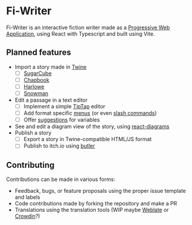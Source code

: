 # Fi-Writer

Fi-Writer is an interactive fiction writer made as a [Progressive Web Application](https://developer.mozilla.org/en-US/docs/Web/Progressive_web_apps), using React with Typescript and built using Vite.

## Planned features

* Import a story made in [Twine](https://twinery.org/)
  * [ ] [SugarCube](https://www.motoslave.net/sugarcube/2/)
  * [ ] [Chapbook](https://klembot.github.io/chapbook/)
  * [ ] [Harlowe](https://twine2.neocities.org/)
  * [ ] [Snowman](https://videlais.github.io/snowman/2/)
* Edit a passage in a text editor
  * [ ] Implement a simple [TipTap](https://tiptap.dev/) editor
  * [ ] Add format specific [menus](https://tiptap.dev/guide/menus#menus) (or even [slash commands](https://tiptap.dev/guide/menus#slash-commands))
  * [ ] Offer [suggestions](https://tiptap.dev/api/utilities/suggestion) for variables
* See and edit a diagram view of the story, using [react-diagrams](https://github.com/projectstorm/react-diagrams)
* Publish a story
  * [ ] Export a story in Twine-compatible HTML/JS format
  * [ ] Publish to itch.io using [butler](https://itch.io/docs/butler/)

## Contributing

Contributions can be made in various forms:

* Feedback, bugs, or feature proposals using the proper issue template and labels
* Code contributions made by forking the repository and make a PR
* Translations using the translation tools (WIP maybe [Weblate](https://weblate.org/) or [Crowdin](https://crowdin.com/)?)
